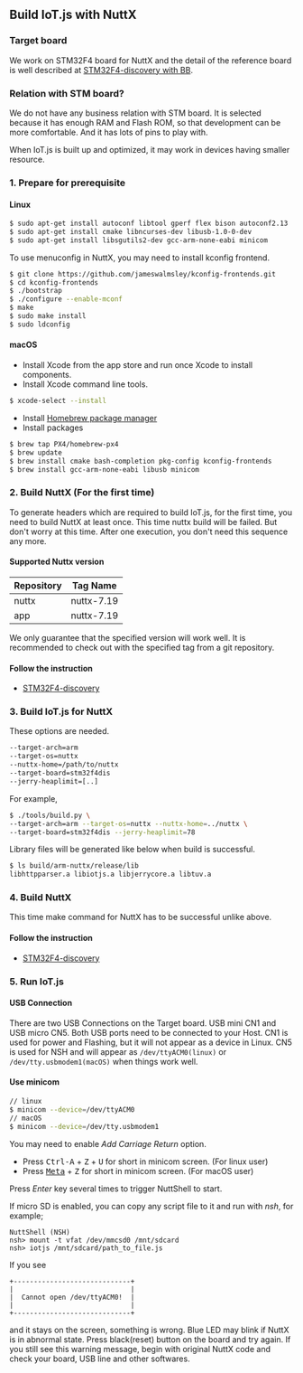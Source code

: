 ## Build IoT.js with NuttX

### Target board
We work on STM32F4 board for NuttX and the detail of the reference board is well described at [STM32F4-discovery with BB](http://www.st.com/web/en/catalog/tools/FM116/SC959/SS1532/LN1199/PF255417).

### Relation with STM board?
We do not have any business relation with STM board. It is selected because it has enough RAM and Flash ROM, so that development can be more comfortable. And it has lots of pins to play with.

When IoT.js is built up and optimized, it may work in devices having smaller resource.


### 1. Prepare for prerequisite
#### Linux

```bash
$ sudo apt-get install autoconf libtool gperf flex bison autoconf2.13
$ sudo apt-get install cmake libncurses-dev libusb-1.0-0-dev
$ sudo apt-get install libsgutils2-dev gcc-arm-none-eabi minicom
```

To use menuconfig in NuttX, you may need to install kconfig frontend.

```bash
$ git clone https://github.com/jameswalmsley/kconfig-frontends.git
$ cd kconfig-frontends
$ ./bootstrap
$ ./configure --enable-mconf
$ make
$ sudo make install
$ sudo ldconfig
```

#### macOS

* Install Xcode from the app store and run once Xcode to install components.
* Install Xcode command line tools.
```bash
$ xcode-select --install
```
* Install [Homebrew package manager](http://brew.sh/)
* Install packages
```bash
$ brew tap PX4/homebrew-px4
$ brew update
$ brew install cmake bash-completion pkg-config kconfig-frontends
$ brew install gcc-arm-none-eabi libusb minicom
```

### 2. Build NuttX (For the first time)

To generate headers which are required to build IoT.js, for the first time, you need to build NuttX at least once. This time nuttx build will be failed. But don't worry at this time. After one execution, you don't need this sequence any more.

#### Supported Nuttx version
|Repository|Tag Name|
|----------|:------:|
| nuttx | nuttx-7.19 |
| app | nuttx-7.19 |

We only guarantee that the specified version will work well. It is recommended to check out with the specified tag from a git repository.


#### Follow the instruction
* [STM32F4-discovery](../../targets/nuttx-stm32f4/README.md)


### 3. Build IoT.js for NuttX

These options are needed.
```bash
--target-arch=arm
--target-os=nuttx
--nuttx-home=/path/to/nuttx
--target-board=stm32f4dis
--jerry-heaplimit=[..]
```

For example,
```bash
$ ./tools/build.py \
--target-arch=arm --target-os=nuttx --nuttx-home=../nuttx \
--target-board=stm32f4dis --jerry-heaplimit=78
```

Library files will be generated like below when build is successful.

```bash
$ ls build/arm-nuttx/release/lib
libhttpparser.a libiotjs.a libjerrycore.a libtuv.a
```

### 4. Build NuttX

This time make command for NuttX has to be successful unlike above.

#### Follow the instruction
* [STM32F4-discovery](../../targets/nuttx-stm32f4/README.md)

### 5. Run IoT.js

#### USB Connection

There are two USB Connections on the Target board. USB mini CN1 and USB micro CN5. Both USB ports need to be connected to your Host. CN1 is used for power and Flashing, but it will not appear as a device in Linux. CN5 is used for NSH and will appear as `/dev/ttyACM0(linux)` or  `/dev/tty.usbmodem1(macOS)` when things work well.

#### Use minicom

```bash
// linux
$ minicom --device=/dev/ttyACM0
// macOS
$ minicom --device=/dev/tty.usbmodem1

```
You may need to enable _Add Carriage Return_ option.
* Press <kbd>Ctrl-A</kbd> + <kbd>Z</kbd> + <kbd>U</kbd> for short in minicom screen. (For linux user)
* Press <kbd>[Meta](http://osxdaily.com/2013/02/01/use-option-as-meta-key-in-mac-os-x-terminal/)</kbd> + <kbd>Z</kbd> for short in minicom screen. (For macOS user)

Press _Enter_ key several times to trigger NuttShell to start.

If micro SD is enabled, you can copy any script file to it and run with _nsh_, for example;
```
NuttShell (NSH)
nsh> mount -t vfat /dev/mmcsd0 /mnt/sdcard
nsh> iotjs /mnt/sdcard/path_to_file.js
```

If you see
```
+-----------------------------+                  
|                             |                  
|  Cannot open /dev/ttyACM0!  |                  
|                             |                  
+-----------------------------+
```
and it stays on the screen, something is wrong. Blue LED may blink if NuttX is in abnormal state. Press black(reset) button on the board and try again. If you still see this warning message, begin with original NuttX code and check your board, USB line and other softwares.
